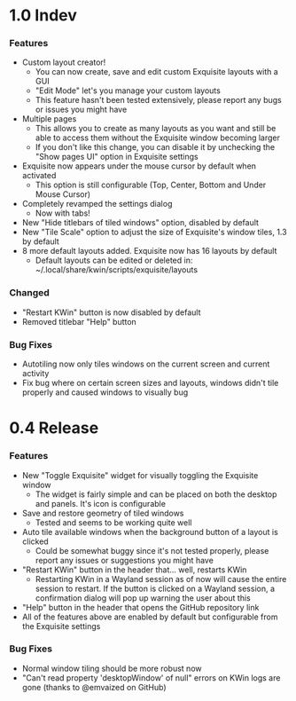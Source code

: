 # 1.0 Indev

### Features
- Custom layout creator!
    - You can now create, save and edit custom Exquisite layouts with a GUI
    - "Edit Mode" let's you manage your custom layouts
    - This feature hasn't been tested extensively, please report any bugs or issues you might have
- Multiple pages
    - This allows you to create as many layouts as you want and still be able to access them without the Exquisite window becoming larger
    - If you don't like this change, you can disable it by unchecking the "Show pages UI" option in Exquisite settings
- Exquisite now appears under the mouse cursor by default when activated
    - This option is still configurable (Top, Center, Bottom and Under Mouse Cursor)
- Completely revamped the settings dialog
    - Now with tabs!
- New "Hide titlebars of tiled windows" option, disabled by default
- New "Tile Scale" option to adjust the size of Exquisite's window tiles, 1.3 by default
- 8 more default layouts added. Exquisite now has 16 layouts by default
    - Default layouts can be edited or deleted in: ~/.local/share/kwin/scripts/exquisite/layouts

### Changed
- "Restart KWin" button is now disabled by default
- Removed titlebar "Help" button

### Bug Fixes

- Autotiling now only tiles windows on the current screen and current activity
- Fix bug where on certain screen sizes and layouts, windows didn't tile properly and caused windows to visually bug

# 0.4 Release

### Features

- New "Toggle Exquisite" widget for visually toggling the Exquisite window
    - The widget is fairly simple and can be placed on both the desktop and panels. It's icon is configurable
- Save and restore geometry of tiled windows
    - Tested and seems to be working quite well
- Auto tile available windows when the background button of a layout is clicked
    - Could be somewhat buggy since it's not tested properly, please report any issues or suggestions you might have
- "Restart KWin" button in the header that... well, restarts KWin
    - Restarting KWin in a Wayland session as of now will cause the entire session to restart. If the button is clicked on a Wayland session, a confirmation dialog will pop up warning the user about this
- "Help" button in the header that opens the GitHub repository link
- All of the features above are enabled by default but configurable from the Exquisite settings

### Bug Fixes

- Normal window tiling should be more robust now
- "Can't read property 'desktopWindow' of null" errors on KWin logs are gone (thanks to @emvaized on GitHub)
